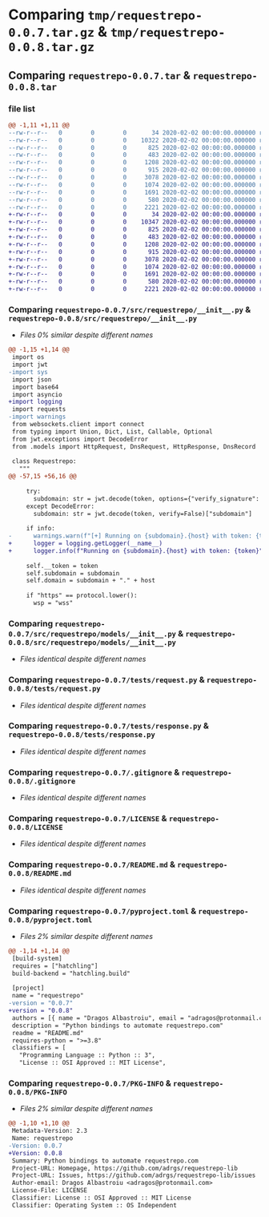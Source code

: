 # Comparing `tmp/requestrepo-0.0.7.tar.gz` & `tmp/requestrepo-0.0.8.tar.gz`

## Comparing `requestrepo-0.0.7.tar` & `requestrepo-0.0.8.tar`

### file list

```diff
@@ -1,11 +1,11 @@
--rw-r--r--   0        0        0       34 2020-02-02 00:00:00.000000 requestrepo-0.0.7/requirements.txt
--rw-r--r--   0        0        0    10322 2020-02-02 00:00:00.000000 requestrepo-0.0.7/src/requestrepo/__init__.py
--rw-r--r--   0        0        0      825 2020-02-02 00:00:00.000000 requestrepo-0.0.7/src/requestrepo/models/__init__.py
--rw-r--r--   0        0        0      483 2020-02-02 00:00:00.000000 requestrepo-0.0.7/tests/dns.py
--rw-r--r--   0        0        0     1208 2020-02-02 00:00:00.000000 requestrepo-0.0.7/tests/request.py
--rw-r--r--   0        0        0      915 2020-02-02 00:00:00.000000 requestrepo-0.0.7/tests/response.py
--rw-r--r--   0        0        0     3078 2020-02-02 00:00:00.000000 requestrepo-0.0.7/.gitignore
--rw-r--r--   0        0        0     1074 2020-02-02 00:00:00.000000 requestrepo-0.0.7/LICENSE
--rw-r--r--   0        0        0     1691 2020-02-02 00:00:00.000000 requestrepo-0.0.7/README.md
--rw-r--r--   0        0        0      580 2020-02-02 00:00:00.000000 requestrepo-0.0.7/pyproject.toml
--rw-r--r--   0        0        0     2221 2020-02-02 00:00:00.000000 requestrepo-0.0.7/PKG-INFO
+-rw-r--r--   0        0        0       34 2020-02-02 00:00:00.000000 requestrepo-0.0.8/requirements.txt
+-rw-r--r--   0        0        0    10347 2020-02-02 00:00:00.000000 requestrepo-0.0.8/src/requestrepo/__init__.py
+-rw-r--r--   0        0        0      825 2020-02-02 00:00:00.000000 requestrepo-0.0.8/src/requestrepo/models/__init__.py
+-rw-r--r--   0        0        0      483 2020-02-02 00:00:00.000000 requestrepo-0.0.8/tests/dns.py
+-rw-r--r--   0        0        0     1208 2020-02-02 00:00:00.000000 requestrepo-0.0.8/tests/request.py
+-rw-r--r--   0        0        0      915 2020-02-02 00:00:00.000000 requestrepo-0.0.8/tests/response.py
+-rw-r--r--   0        0        0     3078 2020-02-02 00:00:00.000000 requestrepo-0.0.8/.gitignore
+-rw-r--r--   0        0        0     1074 2020-02-02 00:00:00.000000 requestrepo-0.0.8/LICENSE
+-rw-r--r--   0        0        0     1691 2020-02-02 00:00:00.000000 requestrepo-0.0.8/README.md
+-rw-r--r--   0        0        0      580 2020-02-02 00:00:00.000000 requestrepo-0.0.8/pyproject.toml
+-rw-r--r--   0        0        0     2221 2020-02-02 00:00:00.000000 requestrepo-0.0.8/PKG-INFO
```

### Comparing `requestrepo-0.0.7/src/requestrepo/__init__.py` & `requestrepo-0.0.8/src/requestrepo/__init__.py`

 * *Files 0% similar despite different names*

```diff
@@ -1,15 +1,14 @@
 import os
 import jwt
-import sys
 import json
 import base64
 import asyncio
+import logging
 import requests
-import warnings
 from websockets.client import connect
 from typing import Union, Dict, List, Callable, Optional
 from jwt.exceptions import DecodeError
 from .models import HttpRequest, DnsRequest, HttpResponse, DnsRecord
 
 class Requestrepo:
   """
@@ -57,15 +56,16 @@
 
     try:
       subdomain: str = jwt.decode(token, options={"verify_signature": False})["subdomain"]
     except DecodeError:
       subdomain: str = jwt.decode(token, verify=False)["subdomain"]
 
     if info:
-      warnings.warn(f"[+] Running on {subdomain}.{host} with token: {token}")
+      logger = logging.getLogger(__name__)
+      logger.info(f"Running on {subdomain}.{host} with token: {token}")
 
     self.__token = token
     self.subdomain = subdomain
     self.domain = subdomain + "." + host
 
     if "https" == protocol.lower():
       wsp = "wss"
```

### Comparing `requestrepo-0.0.7/src/requestrepo/models/__init__.py` & `requestrepo-0.0.8/src/requestrepo/models/__init__.py`

 * *Files identical despite different names*

### Comparing `requestrepo-0.0.7/tests/request.py` & `requestrepo-0.0.8/tests/request.py`

 * *Files identical despite different names*

### Comparing `requestrepo-0.0.7/tests/response.py` & `requestrepo-0.0.8/tests/response.py`

 * *Files identical despite different names*

### Comparing `requestrepo-0.0.7/.gitignore` & `requestrepo-0.0.8/.gitignore`

 * *Files identical despite different names*

### Comparing `requestrepo-0.0.7/LICENSE` & `requestrepo-0.0.8/LICENSE`

 * *Files identical despite different names*

### Comparing `requestrepo-0.0.7/README.md` & `requestrepo-0.0.8/README.md`

 * *Files identical despite different names*

### Comparing `requestrepo-0.0.7/pyproject.toml` & `requestrepo-0.0.8/pyproject.toml`

 * *Files 2% similar despite different names*

```diff
@@ -1,14 +1,14 @@
 [build-system]
 requires = ["hatchling"]
 build-backend = "hatchling.build"
 
 [project]
 name = "requestrepo"
-version = "0.0.7"
+version = "0.0.8"
 authors = [{ name = "Dragos Albastroiu", email = "adragos@protonmail.com" }]
 description = "Python bindings to automate requestrepo.com"
 readme = "README.md"
 requires-python = ">=3.8"
 classifiers = [
   "Programming Language :: Python :: 3",
   "License :: OSI Approved :: MIT License",
```

### Comparing `requestrepo-0.0.7/PKG-INFO` & `requestrepo-0.0.8/PKG-INFO`

 * *Files 2% similar despite different names*

```diff
@@ -1,10 +1,10 @@
 Metadata-Version: 2.3
 Name: requestrepo
-Version: 0.0.7
+Version: 0.0.8
 Summary: Python bindings to automate requestrepo.com
 Project-URL: Homepage, https://github.com/adrgs/requestrepo-lib
 Project-URL: Issues, https://github.com/adrgs/requestrepo-lib/issues
 Author-email: Dragos Albastroiu <adragos@protonmail.com>
 License-File: LICENSE
 Classifier: License :: OSI Approved :: MIT License
 Classifier: Operating System :: OS Independent
```

